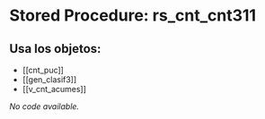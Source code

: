 # Stored Procedure: rs_cnt_cnt311

## Usa los objetos:
- [[cnt_puc]]
- [[gen_clasif3]]
- [[v_cnt_acumes]]

*No code available.*
